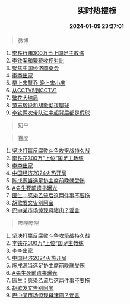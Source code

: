 <div align="center"><h2>实时热搜榜</h2><h4>2024-01-09 23:27:01</h4></div>

> 微博  

1. [李铁行贿300万当上国足主教练](https://s.weibo.com/weibo?q=%23%E6%9D%8E%E9%93%81%E8%A1%8C%E8%B4%BF300%E4%B8%87%E5%BD%93%E4%B8%8A%E5%9B%BD%E8%B6%B3%E4%B8%BB%E6%95%99%E7%BB%83%23&t=31&band_rank=1&Refer=top)<br />
2. [李铁案和繁花收视对比](https://s.weibo.com/weibo?q=%E6%9D%8E%E9%93%81%E6%A1%88%E5%92%8C%E7%B9%81%E8%8A%B1%E6%94%B6%E8%A7%86%E5%AF%B9%E6%AF%94&t=31&band_rank=2&Refer=top)<br />
3. [聚焦中国经济圆桌会](https://s.weibo.com/weibo?q=%23%E8%81%9A%E7%84%A6%E4%B8%AD%E5%9B%BD%E7%BB%8F%E6%B5%8E%E5%9C%86%E6%A1%8C%E4%BC%9A%23&t=31&band_rank=3&Refer=top)<br />
4. [李李出家](https://s.weibo.com/weibo?q=%23%E6%9D%8E%E6%9D%8E%E5%87%BA%E5%AE%B6%23&t=31&band_rank=4&Refer=top)<br />
5. [早上宋慧乔 晚上宋小宝](https://s.weibo.com/weibo?q=%E6%97%A9%E4%B8%8A%E5%AE%8B%E6%85%A7%E4%B9%94%20%E6%99%9A%E4%B8%8A%E5%AE%8B%E5%B0%8F%E5%AE%9D&t=31&band_rank=5&Refer=top)<br />
6. [从CCTV5到CCTV1](https://s.weibo.com/weibo?q=%E4%BB%8ECCTV5%E5%88%B0CCTV1&t=31&band_rank=6&Refer=top)<br />
7. [繁花大结局](https://s.weibo.com/weibo?q=%23%E7%B9%81%E8%8A%B1%E5%A4%A7%E7%BB%93%E5%B1%80%23&t=31&band_rank=7&Refer=top)<br />
8. [范志毅说和胡歌彻夜聊球](https://s.weibo.com/weibo?q=%23%E8%8C%83%E5%BF%97%E6%AF%85%E8%AF%B4%E5%92%8C%E8%83%A1%E6%AD%8C%E5%BD%BB%E5%A4%9C%E8%81%8A%E7%90%83%23&t=31&band_rank=8&Refer=top)<br />
9. [李铁两次带队进中超背后都是假球](https://s.weibo.com/weibo?q=%23%E6%9D%8E%E9%93%81%E4%B8%A4%E6%AC%A1%E5%B8%A6%E9%98%9F%E8%BF%9B%E4%B8%AD%E8%B6%85%E8%83%8C%E5%90%8E%E9%83%BD%E6%98%AF%E5%81%87%E7%90%83%23&t=31&band_rank=9&Refer=top)<br />

> 知乎  


> 百度  

1. [坚决打赢反腐败斗争攻坚战持久战](https://www.baidu.com/s?wd=%E5%9D%9A%E5%86%B3%E6%89%93%E8%B5%A2%E5%8F%8D%E8%85%90%E8%B4%A5%E6%96%97%E4%BA%89%E6%94%BB%E5%9D%9A%E6%88%98%E6%8C%81%E4%B9%85%E6%88%98&sa=fyb_news&rsv_dl=fyb_news)<br />
2. [李铁花300万“上位”国足主教练](https://www.baidu.com/s?wd=%E6%9D%8E%E9%93%81%E8%8A%B1300%E4%B8%87%E2%80%9C%E4%B8%8A%E4%BD%8D%E2%80%9D%E5%9B%BD%E8%B6%B3%E4%B8%BB%E6%95%99%E7%BB%83&sa=fyb_news&rsv_dl=fyb_news)<br />
3. [李李出家](https://www.baidu.com/s?wd=%E6%9D%8E%E6%9D%8E%E5%87%BA%E5%AE%B6&sa=fyb_news&rsv_dl=fyb_news)<br />
4. [中国经济2024火热开局](https://www.baidu.com/s?wd=%E4%B8%AD%E5%9B%BD%E7%BB%8F%E6%B5%8E2024%E7%81%AB%E7%83%AD%E5%BC%80%E5%B1%80&sa=fyb_news&rsv_dl=fyb_news)<br />
5. [陈戌源当选足协主席前晚就受贿](https://www.baidu.com/s?wd=%E9%99%88%E6%88%8C%E6%BA%90%E5%BD%93%E9%80%89%E8%B6%B3%E5%8D%8F%E4%B8%BB%E5%B8%AD%E5%89%8D%E6%99%9A%E5%B0%B1%E5%8F%97%E8%B4%BF&sa=fyb_news&rsv_dl=fyb_news)<br />
6. [A先生死前遗书曝光](https://www.baidu.com/s?wd=A%E5%85%88%E7%94%9F%E6%AD%BB%E5%89%8D%E9%81%97%E4%B9%A6%E6%9B%9D%E5%85%89&sa=fyb_news&rsv_dl=fyb_news)<br />
7. [医生：感染乙流后这两件事不要拖](https://www.baidu.com/s?wd=%E5%8C%BB%E7%94%9F%EF%BC%9A%E6%84%9F%E6%9F%93%E4%B9%99%E6%B5%81%E5%90%8E%E8%BF%99%E4%B8%A4%E4%BB%B6%E4%BA%8B%E4%B8%8D%E8%A6%81%E6%8B%96&sa=fyb_news&rsv_dl=fyb_news)<br />
8. [胡歌发文告别阿宝](https://www.baidu.com/s?wd=%E8%83%A1%E6%AD%8C%E5%8F%91%E6%96%87%E5%91%8A%E5%88%AB%E9%98%BF%E5%AE%9D&sa=fyb_news&rsv_dl=fyb_news)<br />
9. [巴中某市场惊现母猪肉？谣言](https://www.baidu.com/s?wd=%E5%B7%B4%E4%B8%AD%E6%9F%90%E5%B8%82%E5%9C%BA%E6%83%8A%E7%8E%B0%E6%AF%8D%E7%8C%AA%E8%82%89%EF%BC%9F%E8%B0%A3%E8%A8%80&sa=fyb_news&rsv_dl=fyb_news)<br />

> 哔哩哔哩  

1. [坚决打赢反腐败斗争攻坚战持久战](https://www.baidu.com/s?wd=%E5%9D%9A%E5%86%B3%E6%89%93%E8%B5%A2%E5%8F%8D%E8%85%90%E8%B4%A5%E6%96%97%E4%BA%89%E6%94%BB%E5%9D%9A%E6%88%98%E6%8C%81%E4%B9%85%E6%88%98&sa=fyb_news&rsv_dl=fyb_news)<br />
2. [李铁花300万“上位”国足主教练](https://www.baidu.com/s?wd=%E6%9D%8E%E9%93%81%E8%8A%B1300%E4%B8%87%E2%80%9C%E4%B8%8A%E4%BD%8D%E2%80%9D%E5%9B%BD%E8%B6%B3%E4%B8%BB%E6%95%99%E7%BB%83&sa=fyb_news&rsv_dl=fyb_news)<br />
3. [李李出家](https://www.baidu.com/s?wd=%E6%9D%8E%E6%9D%8E%E5%87%BA%E5%AE%B6&sa=fyb_news&rsv_dl=fyb_news)<br />
4. [中国经济2024火热开局](https://www.baidu.com/s?wd=%E4%B8%AD%E5%9B%BD%E7%BB%8F%E6%B5%8E2024%E7%81%AB%E7%83%AD%E5%BC%80%E5%B1%80&sa=fyb_news&rsv_dl=fyb_news)<br />
5. [陈戌源当选足协主席前晚就受贿](https://www.baidu.com/s?wd=%E9%99%88%E6%88%8C%E6%BA%90%E5%BD%93%E9%80%89%E8%B6%B3%E5%8D%8F%E4%B8%BB%E5%B8%AD%E5%89%8D%E6%99%9A%E5%B0%B1%E5%8F%97%E8%B4%BF&sa=fyb_news&rsv_dl=fyb_news)<br />
6. [A先生死前遗书曝光](https://www.baidu.com/s?wd=A%E5%85%88%E7%94%9F%E6%AD%BB%E5%89%8D%E9%81%97%E4%B9%A6%E6%9B%9D%E5%85%89&sa=fyb_news&rsv_dl=fyb_news)<br />
7. [医生：感染乙流后这两件事不要拖](https://www.baidu.com/s?wd=%E5%8C%BB%E7%94%9F%EF%BC%9A%E6%84%9F%E6%9F%93%E4%B9%99%E6%B5%81%E5%90%8E%E8%BF%99%E4%B8%A4%E4%BB%B6%E4%BA%8B%E4%B8%8D%E8%A6%81%E6%8B%96&sa=fyb_news&rsv_dl=fyb_news)<br />
8. [胡歌发文告别阿宝](https://www.baidu.com/s?wd=%E8%83%A1%E6%AD%8C%E5%8F%91%E6%96%87%E5%91%8A%E5%88%AB%E9%98%BF%E5%AE%9D&sa=fyb_news&rsv_dl=fyb_news)<br />
9. [巴中某市场惊现母猪肉？谣言](https://www.baidu.com/s?wd=%E5%B7%B4%E4%B8%AD%E6%9F%90%E5%B8%82%E5%9C%BA%E6%83%8A%E7%8E%B0%E6%AF%8D%E7%8C%AA%E8%82%89%EF%BC%9F%E8%B0%A3%E8%A8%80&sa=fyb_news&rsv_dl=fyb_news)<br />
